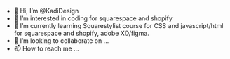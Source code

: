 - 👋 Hi, I’m @KadiDesign
- 👀 I’m interested in coding for squarespace and shopify
- 🌱 I’m currently learning Squarestylist course for CSS and javascript/html for squarespace and shopify, adobe XD/figma. 
- 💞️ I’m looking to collaborate on ...
- 📫 How to reach me ...

<!---
KadiDesign/KadiDesign is a ✨ special ✨ repository because its `README.md` (this file) appears on your GitHub profile.
You can click the Preview link to take a look at your changes.
--->

